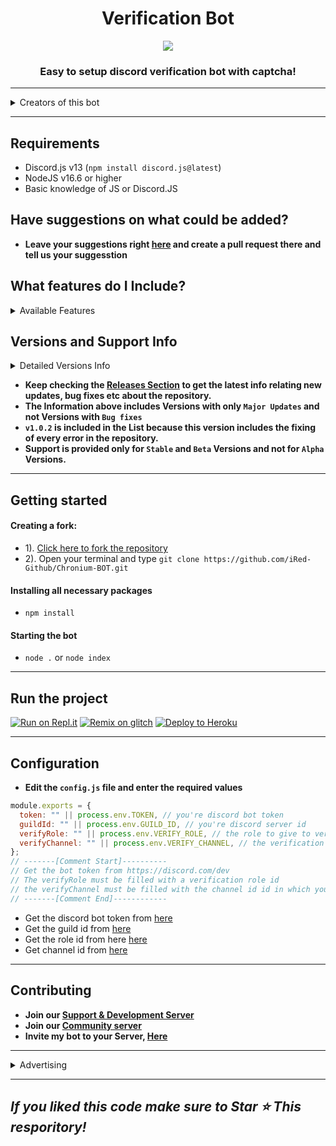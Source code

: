 <h1 align="center"> Verification Bot  </h1>
<p align="center">

  <img src="https://images.discordapp.net/avatars/612562527615844364/fc9c00662de3a5a417d49960741815fa.png?size=512">

</a>
</p>
<h3 align="center">Easy to setup discord verification bot with captcha!</h3>

***

<details><summary>Creators of this bot</summary>
<img src="https://cdn.discordapp.com/avatars/976413539076026388/26b16fd447481cfa872cd4762fb25584.png?size=2048" alt="iRed">
</details>

---

## Requirements
- Discord.js v13 (`npm install discord.js@latest`)
- NodeJS v16.6 or higher
- Basic knowledge of JS or Discord.JS

## Have suggestions on what could be added?
- **Leave your suggestions right [here](https://github.com/iRed-Github/Verification-BOT/pulls) and create a pull request there and tell us your suggesstion**

## What features do I Include?

<details><summary>Available Features</summary>

| Features             | Availability |
| -------------------- | ------------ |
| Captcha with image | ✅ |

</details>

## Versions and Support Info

<details><summary>Detailed Versions Info</summary>

|              My Versions                           | Support Status |
| ------------------------------------------------------ | -------------- |
| v1.0.0-stable (added buttons)             |       Available       |

</details>

- **Keep checking the [Releases Section](https://github.com/iRed-Github/Verification-BOT/releases) to get the latest info relating new updates, bug fixes etc about the repository.**
- **The Information above includes Versions with only `Major Updates` and not Versions with `Bug fixes`**
- **`v1.0.2` is included in the List because this version includes the fixing of every error in the repository.**
- **Support is provided only for `Stable` and `Beta` Versions and not for `Alpha` Versions.**

---

## Getting started
#### Creating a fork:
- 1). [Click here to fork the repository](https://github.com/iRed-Github/Verification-BOT)
- 2). Open your terminal and type `git clone https://github.com/iRed-Github/Chronium-BOT.git`
#### Installing all necessary packages
- `npm install`
#### Starting the bot
- `node .` or `node index` 

---
## Run the project
[![Run on Repl.it](https://cdn.discordapp.com/attachments/911214420405919814/989043103010783272/run_on_replit.png)](https://replit.com/github/iRed-Github/Verification-BOT)
[![Remix on glitch](https://cdn.discordapp.com/attachments/911214420405919814/989047753139187712/remix_on_glitch.png)](https://glitch.com/edit/#!/import/github/iRed-Github/Verification-BOT)
[![Deploy to Heroku](https://cdn.discordapp.com/attachments/911214420405919814/989049316779896862/deploy_to_heroku.png)](https://heroku.com/deploy?template=https://github.com/iRed-Github/Verification-BOT)

***
## Configuration
- **Edit the `config.js` file and enter the  required values**
```js
module.exports = {
  token: "" || process.env.TOKEN, // you're discord bot token
  guildId: "" || process.env.GUILD_ID, // you're discord server id
  verifyRole: "" || process.env.VERIFY_ROLE, // the role to give to verified person
  verifyChannel: "" || process.env.VERIFY_CHANNEL, // the verification channel id
};
// -------[Comment Start]----------
// Get the bot token from https://discord.com/dev
// The verifyRole must be filled with a verification role id
// the verifyChannel must be filled with the channel id id in which you want the verification message to appear
// -------[Comment End]------------
```
- Get the discord bot token from [here](https://discord.com/dev)
- Get the guild id from [here](https://youtu.be/NLWtSHWKbAI)
- Get the role id from here [here](https://youtu.be/Xme4lBvrCN8)
- Get channel id from [here](https://youtu.be/YjiQ7CajAgg)
---

## Contributing
- **Join our [Support & Development Server](https://dsc.gg/idk-development)**
- **Join our [Community server](https://dsc.gg/pcg-empire)**
- **Invite my bot to your Server, [Here](https://dsc.gg/chronium-bot)**

***

<details><summary>Advertising</summary>

[PCG's Empire](https://dsc.gg/pcg-empire) - Our partner

[![Our partner | PCG's Empire](https://cdn.discordapp.com/icons/980130999180607549/46fae3ead08e4abf0144f5aac89eec99.webp)](https://dsc.gg/pcg-empire)

  
[Bot-Hosting.net](https://bot-hosting.net) - It is a discord bot hosting service which hosts your discord bots on their vps servers for free of cost and is also 24/7 online with 0 cost
[![Bot-Hosting | Best free discord bot hosting service](https://images-ext-1.discordapp.net/external/9UfX7_aitHTgnSI5xOmrKQC7NMxhUcmjKZsnaHCHjJ8/%3Fsize%3D2048/https/cdn.discordapp.com/banners/884145104401608735/f320acbfaf316f229eba6dcf71d11e61.webp)](https://bot-hosting.net)

  
[clohost.xyz](https://clohost.xyz) - It is a discord bot hosting bot hosting service which hosts your discord bots on their vps servers for free of cost and is also 24/7 online with 0 cost

  
[![clohost.xyz | A free discord bot hosting service](https://cdn.discordapp.com/avatars/962719984344244244/5247575cdefd71f3e5efb1036c7c883e.png)](https://clohost.xyz)
</details>

***

## *If you liked this code make sure to Star ⭐ This resporitory!*
